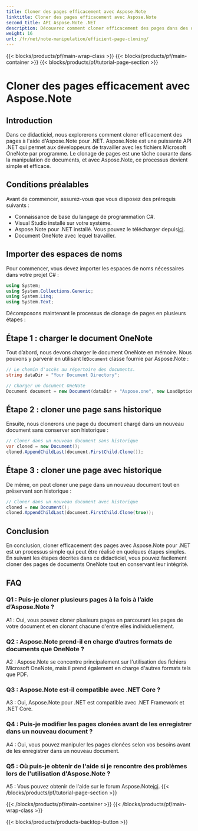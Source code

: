 ```yaml
---
title: Cloner des pages efficacement avec Aspose.Note
linktitle: Cloner des pages efficacement avec Aspose.Note
second_title: API Aspose.Note .NET
description: Découvrez comment cloner efficacement des pages dans des documents OneNote à l'aide d'Aspose.Note pour .NET. Suivez notre tutoriel étape par étape pour une mise en œuvre facile.
weight: 16
url: /fr/net/note-manipulation/efficient-page-cloning/
---
```


{{< blocks/products/pf/main-wrap-class >}}
{{< blocks/products/pf/main-container >}}
{{< blocks/products/pf/tutorial-page-section >}}

# Cloner des pages efficacement avec Aspose.Note

## Introduction

Dans ce didacticiel, nous explorerons comment cloner efficacement des pages à l'aide d'Aspose.Note pour .NET. Aspose.Note est une puissante API .NET qui permet aux développeurs de travailler avec les fichiers Microsoft OneNote par programme. Le clonage de pages est une tâche courante dans la manipulation de documents, et avec Aspose.Note, ce processus devient simple et efficace.

## Conditions préalables

Avant de commencer, assurez-vous que vous disposez des prérequis suivants :

- Connaissance de base du langage de programmation C#.
- Visual Studio installé sur votre système.
-  Aspose.Note pour .NET installé. Vous pouvez le télécharger depuis[ici](https://releases.aspose.com/note/net/).
- Document OneNote avec lequel travailler.

## Importer des espaces de noms

Pour commencer, vous devez importer les espaces de noms nécessaires dans votre projet C# :

```csharp
using System;
using System.Collections.Generic;
using System.Linq;
using System.Text;
```

Décomposons maintenant le processus de clonage de pages en plusieurs étapes :

## Étape 1 : charger le document OneNote

 Tout d’abord, nous devons charger le document OneNote en mémoire. Nous pouvons y parvenir en utilisant le`Document` classe fournie par Aspose.Note :

```csharp
// Le chemin d'accès au répertoire des documents.
string dataDir = "Your Document Directory";

// Charger un document OneNote
Document document = new Document(dataDir + "Aspose.one", new LoadOptions { LoadHistory = true });
```

## Étape 2 : cloner une page sans historique

Ensuite, nous clonerons une page du document chargé dans un nouveau document sans conserver son historique :

```csharp
// Cloner dans un nouveau document sans historique
var cloned = new Document();
cloned.AppendChildLast(document.FirstChild.Clone());
```

## Étape 3 : cloner une page avec historique

De même, on peut cloner une page dans un nouveau document tout en préservant son historique :

```csharp
// Cloner dans un nouveau document avec historique
cloned = new Document();
cloned.AppendChildLast(document.FirstChild.Clone(true));
```

## Conclusion

En conclusion, cloner efficacement des pages avec Aspose.Note pour .NET est un processus simple qui peut être réalisé en quelques étapes simples. En suivant les étapes décrites dans ce didacticiel, vous pouvez facilement cloner des pages de documents OneNote tout en conservant leur intégrité.

## FAQ

### Q1 : Puis-je cloner plusieurs pages à la fois à l’aide d’Aspose.Note ?

A1 : Oui, vous pouvez cloner plusieurs pages en parcourant les pages de votre document et en clonant chacune d'entre elles individuellement.

### Q2 : Aspose.Note prend-il en charge d’autres formats de documents que OneNote ?

A2 : Aspose.Note se concentre principalement sur l'utilisation des fichiers Microsoft OneNote, mais il prend également en charge d'autres formats tels que PDF.

### Q3 : Aspose.Note est-il compatible avec .NET Core ?

A3 : Oui, Aspose.Note pour .NET est compatible avec .NET Framework et .NET Core.

### Q4 : Puis-je modifier les pages clonées avant de les enregistrer dans un nouveau document ?

A4 : Oui, vous pouvez manipuler les pages clonées selon vos besoins avant de les enregistrer dans un nouveau document.

### Q5 : Où puis-je obtenir de l'aide si je rencontre des problèmes lors de l'utilisation d'Aspose.Note ?

 A5 : Vous pouvez obtenir de l'aide sur le forum Aspose.Note[ici](https://forum.aspose.com/c/note/28).
{{< /blocks/products/pf/tutorial-page-section >}}

{{< /blocks/products/pf/main-container >}}
{{< /blocks/products/pf/main-wrap-class >}}

{{< blocks/products/products-backtop-button >}}
